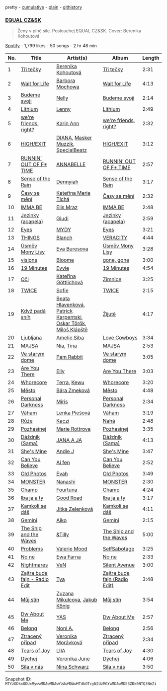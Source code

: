 pretty - [cumulative](/playlists/cumulative/37i9dQZF1DX5jr2ABRSBbi.md) - [plain](/playlists/plain/37i9dQZF1DX5jr2ABRSBbi) - [githistory](https://github.githistory.xyz/mackorone/spotify-playlist-archive/blob/main/playlists/plain/37i9dQZF1DX5jr2ABRSBbi)

### [EQUAL CZ&SK](https://open.spotify.com/playlist/37i9dQZF1DX5jr2ABRSBbi)

> Ženy v plné síle\. Poslouchej EQUAL CZ&SK\. Cover: Berenika Kohoutová

[Spotify](https://open.spotify.com/user/spotify) - 1,799 likes - 50 songs - 2 hr 48 min

| No. | Title | Artist(s) | Album | Length |
|---|---|---|---|---|
| 1 | [Tři tečky](https://open.spotify.com/track/0PqdMzuPMXXkX9xtO9Hyhx) | [Berenika Kohoutová](https://open.spotify.com/artist/28ukt2qiT4J2XeLyZklllx) | [Tři tečky](https://open.spotify.com/album/2YyWekDi3HRk226aQQy0zo) | 2:31 |
| 2 | [Wait for Life](https://open.spotify.com/track/7f5aSQS3MIeqerJKbHtywz) | [Barbora Mochowa](https://open.spotify.com/artist/68iFvJPW67sP3wfUBrwcvM) | [Wait for Life](https://open.spotify.com/album/12hatNWqCDyWNlkWvhm9GX) | 4:13 |
| 3 | [Budeme svoji](https://open.spotify.com/track/1iKSgO9r4Um1ViuymwVaQX) | [Nelly](https://open.spotify.com/artist/1LibaIG9U6IplTTf9XMeNV) | [Budeme svoji](https://open.spotify.com/album/22IHHWY6KfXmxlhfqUKQmN) | 2:14 |
| 4 | [Lithium](https://open.spotify.com/track/7ziz6Iu5msY4wCZMM2Wqr3) | [Lenny](https://open.spotify.com/artist/2KRtorIOtz60uFtab8N89y) | [Lithium](https://open.spotify.com/album/3cUCl0xAC7X5IdIhcSkWDH) | 2:49 |
| 5 | [we're friends, right?](https://open.spotify.com/track/31TlnbOPX5NoA50FoLj2xT) | [Karin Ann](https://open.spotify.com/artist/7t7hXBcoQ0dywVEXB0TOYZ) | [we're friends, right?](https://open.spotify.com/album/1AxUHCgFQVYKo5hMzTILuI) | 2:32 |
| 6 | [HIGH/EXIT](https://open.spotify.com/track/7HglGnP1IfSAI9d66G317O) | [DIANA](https://open.spotify.com/artist/0mtxg8pzPsL6qZ7aoK0yBX), [Masker Muzzik](https://open.spotify.com/artist/5p7SvTRRnQc0CsmhzDhcoI), [SpecialBeatz](https://open.spotify.com/artist/2uk6siR31HTp2t4V2cspwe) | [HIGH/EXIT](https://open.spotify.com/album/4zVHkJXyUakYi6G0e6ofVm) | 3:12 |
| 7 | [RUNNIN’ OUT OF F\* TIME](https://open.spotify.com/track/55pQMGSGWHu9eQ4QVOkkws) | [ANNABELLE](https://open.spotify.com/artist/6ge7MfOUbSmEvDxOaHeKOm) | [RUNNIN’ OUT OF F\* TIME](https://open.spotify.com/album/5g9cJGBVdKJvLmyp6247b7) | 2:57 |
| 8 | [Sense of the Rain](https://open.spotify.com/track/1Cd3UgrrC0ZxcmgAhsJbgY) | [Dennyiah](https://open.spotify.com/artist/35TJYv4wYPEBTHzL7j66DS) | [Sense of the Rain](https://open.spotify.com/album/3mrG3ZpdoScTmQ3JyDUHRL) | 3:17 |
| 9 | [Časy se mění](https://open.spotify.com/track/4atsam3P3ITpW0gkb6ogX4) | [Kateřina Marie Tichá](https://open.spotify.com/artist/0WGRcXFn2jyD7Jq6wIHv6O) | [Časy se mění](https://open.spotify.com/album/0OTEueHdGIHC1EGPNrgujI) | 2:32 |
| 10 | [IMMA BE](https://open.spotify.com/track/64GCdK3N6zXabQjYDJ1cWy) | [Elis Mraz](https://open.spotify.com/artist/4lQRdMcmN530LUAP3fEOkF) | [IMMA BE](https://open.spotify.com/album/2226V954dtuMW9MSb7yDNm) | 2:48 |
| 11 | [Jezinky \(acapela\)](https://open.spotify.com/track/4XGxWLRQWGfsW3IA1ggJf3) | [Giudi](https://open.spotify.com/artist/1PpVDDj4MkhQlvvYy7SGfj) | [Jezinky \(acapela\)](https://open.spotify.com/album/3EE9GG0IhouS9ufrpJLuxb) | 2:59 |
| 12 | [Eyes](https://open.spotify.com/track/5aCbxCgeHSNYn4LvhgKY6i) | [MYDY](https://open.spotify.com/artist/7GN9rolXcH2J97qcogmz8s) | [Eyes](https://open.spotify.com/album/6zrlMgpHaAOQr8J8s3MZ8P) | 3:21 |
| 13 | [THINGS](https://open.spotify.com/track/2htyExlBInYjE6vp4dnM9P) | [Blanch](https://open.spotify.com/artist/58seNHnaqbR3JSxRVfmerT) | [VERACITY](https://open.spotify.com/album/39Yhu0tuQ9CEhdo9HZWbBe) | 4:44 |
| 14 | [Úsměv Mony Lisy](https://open.spotify.com/track/3IKg1r6h5M2qtm6RKnjAvT) | [Eva Buresova](https://open.spotify.com/artist/2wqjvdaJ8YYyZpJDptlFtu) | [Úsměv Mony Lisy](https://open.spotify.com/album/41EOKFrNe37ury0DVVxAzq) | 3:28 |
| 15 | [visions](https://open.spotify.com/track/4mOaNoSyocxfaWKvC2b1oU) | [Bloome](https://open.spotify.com/artist/1MexyFD4plwIeJ6F7cb1Wl) | [gone, gone](https://open.spotify.com/album/6WfmAfWuwNS1OyLsnJy6tf) | 3:00 |
| 16 | [19 Minutes](https://open.spotify.com/track/0Q9spd6gWzo0SxeuIx4yce) | [Evvie](https://open.spotify.com/artist/0aUemj8TRmO7rCYc2xqulu) | [19 Minutes](https://open.spotify.com/album/6KsdmtbKMnr1EdpqpWVTVr) | 4:54 |
| 17 | [Oči](https://open.spotify.com/track/3Mqmll2zjEj2vArurOtewp) | [Kateřina Göttlichová](https://open.spotify.com/artist/2nK6ZgrTbHqR0hvLeCaddq) | [Zimnice](https://open.spotify.com/album/4fSjQwZr5pHDDuWvoSgS7a) | 3:25 |
| 18 | [TWICE](https://open.spotify.com/track/1uKzDQGOo1NHHlgJex5T3X) | [Sofie](https://open.spotify.com/artist/04PFwMAplZyzOerV1UcDMw) | [TWICE](https://open.spotify.com/album/67LmD9W4SNlXKq5cKtf6Br) | 2:15 |
| 19 | [Když padá sníh](https://open.spotify.com/track/1xrMKGJ5nycrs0bb5fxFLi) | [Beata Hlavenková](https://open.spotify.com/artist/68dZWan7YTk0CRUFAcnL5a), [Patrick Karpentski](https://open.spotify.com/artist/7oF08zezX4pP7Lj3FmDZ8i), [Oskar Török](https://open.spotify.com/artist/6ggig1QTrvv08jV2Q92vhs), [Miloš Klápště](https://open.spotify.com/artist/1LLJW5e4EiNCrIAZUxf5Bm) | [Žijutě](https://open.spotify.com/album/5Wv0jQgHdS7x4keczmy9uB) | 4:17 |
| 20 | [Ljubljana](https://open.spotify.com/track/0hDgnTAoyOaKMAQDlHov4w) | [Amelie Siba](https://open.spotify.com/artist/3BdlFgtWLRUFhdhPV95GqH) | [Love Cowboys](https://open.spotify.com/album/3gbg111DpBOTSIlJacxala) | 3:34 |
| 21 | [MAJSA](https://open.spotify.com/track/6iSuFJfbMvQ6rqFPuD2KsQ) | [Nia](https://open.spotify.com/artist/4Z1CxJhs6F9RGY84vEHpeJ), [Tina](https://open.spotify.com/artist/0ZzVyuKOsz1YLpAujWhDWf) | [MAJSA](https://open.spotify.com/album/4OrhdjxUqc0cwvmj6TnDxT) | 2:53 |
| 22 | [Ve starym dome](https://open.spotify.com/track/2ZMIbhdBRTEM02ooDzbs0d) | [Pam Rabbit](https://open.spotify.com/artist/60jJZhMQOPHeCvoBosXVWU) | [Ve starym dome](https://open.spotify.com/album/4YHMVglKVHeR5vYx89BxVH) | 3:05 |
| 23 | [Are You There](https://open.spotify.com/track/6rVgVKdD7w6MN3IZ7Ub6Tc) | [Elly](https://open.spotify.com/artist/58SiiPGMtAPMaQyNkn9Fbs) | [Are You There](https://open.spotify.com/album/15fhpyv7ZgiuPALWaHuHvz) | 3:03 |
| 24 | [Whorecore](https://open.spotify.com/track/0eCd2cB9Totmu56XttDVFe) | [Terra](https://open.spotify.com/artist/1HCRMgwVECDvvNTDcgu1Df), [Kewu](https://open.spotify.com/artist/34Qbxs0clIxZjiDB8bnlyY) | [Whorecore](https://open.spotify.com/album/0dmaFb4PfKOGWFbGkueZ9m) | 3:20 |
| 25 | [Město](https://open.spotify.com/track/3tIPzCiSlIgaEpBB2fpyw4) | [Bára Zmeková](https://open.spotify.com/artist/25kg48KQR5IPL7CHQO5QhC) | [Město](https://open.spotify.com/album/1FIPMrGVTEMZY0UPN81oPN) | 4:48 |
| 26 | [Personal Darkness](https://open.spotify.com/track/5GuX8sMyN1VvUJnkPQ21VP) | [Miris](https://open.spotify.com/artist/3Zd3dIpIlDzcDrBn1TrbMp) | [Personal Darkness](https://open.spotify.com/album/3LJVId1DQcgbYO3u2lMZws) | 2:34 |
| 27 | [Váham](https://open.spotify.com/track/5uSNTYAPSYTiAkPZe99ZSL) | [Lenka Piešová](https://open.spotify.com/artist/5FGpF878Fa50wFrDYPkQV2) | [Váham](https://open.spotify.com/album/2db18d66qkuPVuIXAGsV0u) | 3:19 |
| 28 | [Růže](https://open.spotify.com/track/2Smx0BJT24nVMbOOGq8JbO) | [Kaczi](https://open.spotify.com/artist/6e5TZZ5oltfQdCEL3c8RJQ) | [Nahá](https://open.spotify.com/album/67YoR0F4qupJDwOe3kpHMT) | 2:48 |
| 29 | [Pozhasínej](https://open.spotify.com/track/5A4cs8sDnrbp0SvTVcfJrb) | [Marie Rottrova](https://open.spotify.com/artist/1IXRME5YVY4xH9UtTejakx) | [Pozhasínej](https://open.spotify.com/album/5KhDotQNLsj4Lrlowg6kfs) | 3:35 |
| 30 | [Dáždnik \(Sama\)](https://open.spotify.com/track/1JQvmONdxM4MoIktSYmqfk) | [JANA A JA](https://open.spotify.com/artist/5FecktDzLZJ73dHCG5MNWc) | [Dáždnik \(Sama\)](https://open.spotify.com/album/5FU0bDw4QXwq82fhRkdQV7) | 4:13 |
| 31 | [She's Mine](https://open.spotify.com/track/0JgDXLwvGC8X8I3xsS6cug) | [Andie J](https://open.spotify.com/artist/4AE7bTRG6nG3BHvb4YFOcm) | [She's Mine](https://open.spotify.com/album/3qXQO2CFJ1xQOv1TPODZ49) | 3:47 |
| 32 | [Can You Believe](https://open.spotify.com/track/3kf6Z3UXi0pl5Ie9D6IBVD) | [Ai fen](https://open.spotify.com/artist/2rYRBZWFrr38ggKStDrSis) | [Can You Believe](https://open.spotify.com/album/3uXDE79QM7FUK3bgCsCbYb) | 2:52 |
| 33 | [Old Photos](https://open.spotify.com/track/478YiimS1qz1cw9uCBy92c) | [Evah](https://open.spotify.com/artist/1t9G8Ol2BuSJnbTAEOJYZh) | [Old Photos](https://open.spotify.com/album/4HndRERHQDTlpwbSksfChN) | 3:49 |
| 34 | [MONSTER](https://open.spotify.com/track/0u4C08sn9NyjPnHavYVlbC) | [Nanashi](https://open.spotify.com/artist/79hLmoVVJlCRKNOHFoqQ4a) | [MONSTER](https://open.spotify.com/album/467iLM7d3KBvKy03DgGtmP) | 2:30 |
| 35 | [Champ](https://open.spotify.com/track/3mor9gkLB2b6fGo9ckK89V) | [Fourtuna](https://open.spotify.com/artist/3rQv0qMuHpgSiiGRLDHkyb) | [Champ](https://open.spotify.com/album/6SioqIGyuxCANDwoMEF91I) | 4:24 |
| 36 | [Iba ja a ty](https://open.spotify.com/track/6dXZ4c4aOZXI79QMThOfJd) | [Good Road](https://open.spotify.com/artist/1h5aaGppaWsHnuBSAIrG5m) | [Iba ja a ty](https://open.spotify.com/album/7bJioMZzR9m9vmFfy59ji5) | 3:17 |
| 37 | [Kamkoli se dáš](https://open.spotify.com/track/2KTbW8iHPn2QtO8CYATSEq) | [Jitka Zelenková](https://open.spotify.com/artist/7JiWNPWFog0sTz1f63HToI) | [Kamkoli se dáš](https://open.spotify.com/album/4zv8DtzXeKbikL5Ri8tSo3) | 4:11 |
| 38 | [Gemini](https://open.spotify.com/track/4k8SqR93aPycSqxBYVwOU8) | [Aiko](https://open.spotify.com/artist/4rNUXX8pX47dfwyD6KL2zP) | [Gemini](https://open.spotify.com/album/6ao2RvJ7iQb3NXbtxoFxiM) | 2:15 |
| 39 | [The Ship and the Waves](https://open.spotify.com/track/0fpb8TsiiqnDj1puKFi2e0) | [&Tilly](https://open.spotify.com/artist/6ywghg7NMnYNOY8HVATu1N) | [The Ship and the Waves](https://open.spotify.com/album/60Il0ROtrhRojF180u7dMC) | 5:00 |
| 40 | [Problems](https://open.spotify.com/track/1KIls6x8qiETtlIycugni0) | [Valerie Mood](https://open.spotify.com/artist/1jG25CmcU9rx0eRDUcM26K) | [SelfSabotage](https://open.spotify.com/album/5CwBDrBH5Q3hBnCcIhiiRK) | 3:25 |
| 41 | [No ne](https://open.spotify.com/track/5FGWgx9LwXG3sNIYknUeRj) | [Ewa Farna](https://open.spotify.com/artist/6xajh3A5qhxsNffhhBNntC) | [No ne](https://open.spotify.com/album/55FKx0Pn86GRcx02TGrjHS) | 2:33 |
| 42 | [Nightmares](https://open.spotify.com/track/1XelakHhPVF3ZMNLBKuCeX) | [VeN](https://open.spotify.com/artist/3ZiUBaWdeVL1bEFYZMf4Af) | [Silent Avenue](https://open.spotify.com/album/2FgCWT9phoJIuBGww3XhCN) | 3:00 |
| 43 | [Zajtra bude fajn \- Radio Edit](https://open.spotify.com/track/52rVGCynC298uuPqFLL56q) | [Tya](https://open.spotify.com/artist/6VsqfAfnPDIxCEHccvDDMK) | [Zajtra bude fajn \(Radio Edit\)](https://open.spotify.com/album/1oc1OcdqofqCR6vPiRQQsH) | 3:48 |
| 44 | [Můj stín](https://open.spotify.com/track/1K9RFPgMTTfCCmJvqvk6ZE) | [Zuzana Mikulcova](https://open.spotify.com/artist/3DuhjH3LQhXz6nV3rNu7pd), [Jakub König](https://open.spotify.com/artist/6QgW0iZlIXD3J3xPn6ceCl) | [Můj stín](https://open.spotify.com/album/1oMVpIRkbAXhEVDJ4Au3JX) | 3:54 |
| 45 | [Dw About Me](https://open.spotify.com/track/0YegRkJ8GuJHMsyY0KOpKw) | [YAS](https://open.spotify.com/artist/62yJAMA6CSwcNTcdsnK9P6) | [Dw About Me](https://open.spotify.com/album/5dg7kVLoiLciidyIkrT2yD) | 2:57 |
| 46 | [Belong](https://open.spotify.com/track/4HRoBnxyJa0BHoNMx5AMW9) | [Noni A.](https://open.spotify.com/artist/07eCW8M5NUZn4giy32m3TJ) | [Belong](https://open.spotify.com/album/6Fjpsj6qLPerIGlKCVBWMx) | 2:56 |
| 47 | [Ztracený případ](https://open.spotify.com/track/4HKiAhlmqOYBTk9Si5oN9G) | [Veronika Morávková](https://open.spotify.com/artist/0z2LuH0T0WnWdawzne0DR4) | [Ztracený případ](https://open.spotify.com/album/63mD3mVlybWpSahrH9amKn) | 2:34 |
| 48 | [Tears of Joy](https://open.spotify.com/track/44ZOAFNdsbBNSJWKVtvjJu) | [LIIA](https://open.spotify.com/artist/6DwhdII89PAealSoWKSXU4) | [Tears of Joy](https://open.spotify.com/album/4Gs03Lqnkc6nvhSW12aA1c) | 4:30 |
| 49 | [Dýchej](https://open.spotify.com/track/6BUTknxoqPN1lNa0oTKU03) | [Veronika June](https://open.spotify.com/artist/6xHIkg5IZSx5PC5lfBUlyw) | [Dýchej](https://open.spotify.com/album/26l9zfmunPEcfiiwYoznfd) | 4:06 |
| 50 | [Síla v nás](https://open.spotify.com/track/0XJKdltXCBWwedagg3vEO1) | [Nina Schwarz](https://open.spotify.com/artist/7eult2AZFYEKG5VvUqL7ys) | [Síla v nás](https://open.spotify.com/album/07d2rb8Y4CH8JibOKfYvE9) | 3:50 |

Snapshot ID: `MTYzODkxODUxMywwMDAwMDAwYzAwMDAwMTdkOTcyN2UzMGYwMDAwMDE3ZDk0NTQ3NmZi`